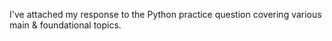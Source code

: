 I've attached my response to the Python practice question covering various main & foundational topics.
